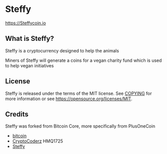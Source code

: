 Steffy
============

https://Steffycoin.io

What is Steffy?
---------------------

Steffy is a cryptocurrency designed to help the animals

Miners of Steffy will generate a coins for a vegan charity fund which is used to help vegan initiatives

License
-------

Steffy is released under the terms of the MIT license. See [COPYING](COPYING) for more
information or see https://opensource.org/licenses/MIT.

Credits
-------

Steffy was forked from Bitcoin Core, more specifically from PlusOneCoin
* [bitcoin](https://github.com/bitcoin/bitcoin)
* [CryptoCoderz](https://github.com/CryptoCoderz/Espers.git) HMQ1725
* [Steffy](https://github.com/Oskii/Steffy)
